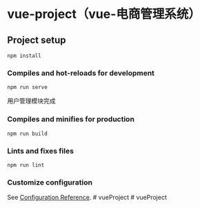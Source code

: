 # vue-project（vue-电商管理系统）

## Project setup
```
npm install
```

### Compiles and hot-reloads for development
```
npm run serve
```
用户管理模块完成

### Compiles and minifies for production
```
npm run build
```

### Lints and fixes files
```
npm run lint
```

### Customize configuration
See [Configuration Reference](https://cli.vuejs.org/config/).
#   v u e P r o j e c t  
 #   v u e P r o j e c t  
 